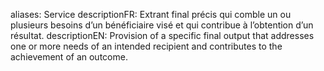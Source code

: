 aliases: Service
descriptionFR: Extrant final précis qui comble un ou plusieurs besoins d’un bénéficiaire visé et qui contribue à l’obtention d’un résultat.
descriptionEN: Provision of a specific final output that addresses one or more needs of an intended recipient and contributes to the achievement of an outcome.